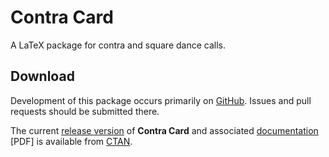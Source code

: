 # Contra Card

A LaTeX package for contra and square dance calls.

## Download

Development of this package occurs primarily on
[GitHub](https://github.com/SamWhited/contra-card). Issues and pull requests
should be submitted there.

The current [release
version](http://ctan.org/tex-archive/macros/latex/contrib/contracard) of
**Contra Card** and associated
[documentation](http://mirrors.ctan.org/macros/latex/contrib/contracard/contracard.pdf)
[PDF] is available from [CTAN](http://ctan.org/pkg/contracard).
